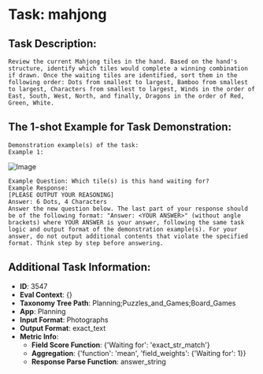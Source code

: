 # Task: mahjong

## Task Description:

```
Review the current Mahjong tiles in the hand. Based on the hand's structure, identify which tiles would complete a winning combination if drawn. Once the waiting tiles are identified, sort them in the following order: Dots from smallest to largest, Bamboo from smallest to largest, Characters from smallest to largest, Winds in the order of East, South, West, North, and finally, Dragons in the order of Red, Green, White.
```

## The 1-shot Example for Task Demonstration:

```
Demonstration example(s) of the task:
Example 1:
```

![Image](0.jpg)

```
Example Question: Which tile(s) is this hand waiting for?
Example Response:
[PLEASE OUTPUT YOUR REASONING]
Answer: 6 Dots, 4 Characters
Answer the new question below. The last part of your response should be of the following format: "Answer: <YOUR ANSWER>" (without angle brackets) where YOUR ANSWER is your answer, following the same task logic and output format of the demonstration example(s). For your answer, do not output additional contents that violate the specified format. Think step by step before answering.
```

## Additional Task Information:

- **ID**: 3547
- **Eval Context**: {}
- **Taxonomy Tree Path**: Planning;Puzzles_and_Games;Board_Games
- **App**: Planning
- **Input Format**: Photographs
- **Output Format**: exact_text
- **Metric Info**:
  - **Field Score Function**: {'Waiting for': 'exact_str_match'}
  - **Aggregation**: {'function': 'mean', 'field_weights': {'Waiting for': 1}}
  - **Response Parse Function**: answer_string
